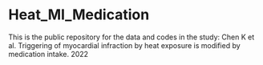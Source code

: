 # Heat_MI_Medication
This is the public repository for the data and codes in the study: Chen K et al. Triggering of myocardial infraction by heat exposure is modified by medication intake. 2022

